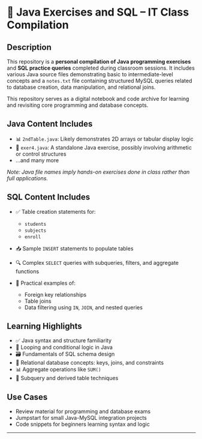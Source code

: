 # 📘 Java Exercises and SQL – IT Class Compilation

## Description

This repository is a **personal compilation of Java programming exercises** and **SQL practice queries** completed during classroom sessions. It includes various Java source files demonstrating basic to intermediate-level concepts and a `notes.txt` file containing structured MySQL queries related to database creation, data manipulation, and relational joins.

This repository serves as a digital notebook and code archive for learning and revisiting core programming and database concepts.

## Java Content Includes

* 📊 `2ndTable.java`: Likely demonstrates 2D arrays or tabular display logic
* 🧮 `exer4.java`: A standalone Java exercise, possibly involving arithmetic or control structures
* ...and many more

*Note: Java file names imply hands-on exercises done in class rather than full applications.*

## SQL Content Includes

* ✅ Table creation statements for:

  * `students`
  * `subjects`
  * `enroll`
* 📥 Sample `INSERT` statements to populate tables
* 🔍 Complex `SELECT` queries with subqueries, filters, and aggregate functions
* 🎯 Practical examples of:

  * Foreign key relationships
  * Table joins
  * Data filtering using `IN`, `JOIN`, and nested queries

## Learning Highlights

* ✅ Java syntax and structure familiarity
* 🔄 Looping and conditional logic in Java
* 🗃️ Fundamentals of SQL schema design
* 🤝 Relational database concepts: keys, joins, and constraints
* 📊 Aggregate operations like `SUM()`
* 🧠 Subquery and derived table techniques

## Use Cases

* Review material for programming and database exams
* Jumpstart for small Java-MySQL integration projects
* Code snippets for beginners learning syntax and logic

---
